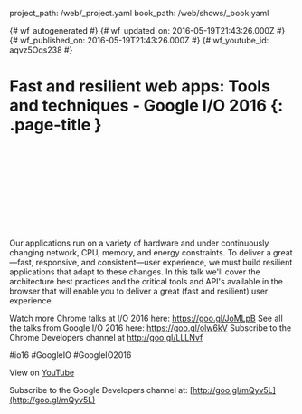 project_path: /web/_project.yaml
book_path: /web/shows/_book.yaml

{# wf_autogenerated #}
{# wf_updated_on: 2016-05-19T21:43:26.000Z #}
{# wf_published_on: 2016-05-19T21:43:26.000Z #}
{# wf_youtube_id: aqvz5Oqs238 #}

# Fast and resilient web apps: Tools and techniques - Google I/O 2016 {: .page-title }


<div class="video-wrapper">
  <iframe class="devsite-embedded-youtube-video" data-video-id="aqvz5Oqs238"
          data-autohide="1" data-showinfo="0" frameborder="0" allowfullscreen>
  </iframe>
</div>

Our applications run on a variety of hardware and under continuously changing network, CPU, memory, and energy constraints. To deliver a great—fast, responsive, and consistent—user experience, we must build resilient applications that adapt to these changes. In this talk we&#x27;ll cover the architecture best practices and the critical tools and API&#x27;s available in the browser that will enable you to deliver a great (fast and resilient) user experience.

Watch more Chrome talks at I/O 2016 here: https://goo.gl/JoMLpB 
See all the talks from Google I/O 2016 here: https://goo.gl/olw6kV
Subscribe to the Chrome Developers channel at http://goo.gl/LLLNvf 

#io16 #GoogleIO #GoogleIO2016

View on [YouTube](https://youtu.be/aqvz5Oqs238)

Subscribe to the Google Developers channel at: [http://goo.gl/mQyv5L](http://goo.gl/mQyv5L)
